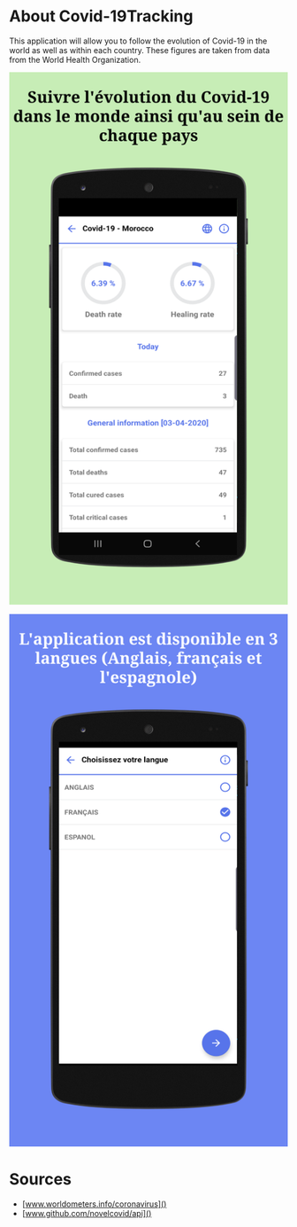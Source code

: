 # About Covid-19Tracking

This application will allow you to follow the evolution of Covid-19 in the world as well as within each country. These figures are taken from data from the World Health Organization.

![](media/screen_covid19_data.png)

![](media/screen_covid19_choose_language.png)
# Sources

- [www.worldometers.info/coronavirus]()
- [www.github.com/novelcovid/api]()
